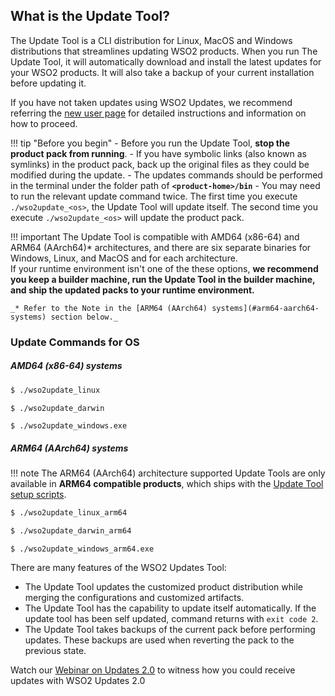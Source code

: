 ## What is the Update Tool?

The Update Tool is a CLI distribution for Linux, MacOS and Windows distributions that streamlines updating WSO2 products. When you run The Update Tool, it will automatically download and install the latest updates for your WSO2 products. It will also take a backup of your current installation before updating it.

If you have not taken updates using WSO2 Updates, we recommend referring the [new user page](../new-user/) for detailed instructions and information on how to proceed.

!!! tip "Before you begin"
    -   Before you run the Update Tool, **stop the product pack from running**.
    -   If you have symbolic links (also known as symlinks) in the product pack, back up the original files as they could be modified during the update.
    -   The updates commands should be performed in the terminal under the folder path of <strong>`<product-home>/bin`</strong>
    -   You may need to run the relevant update command twice. The first time you execute `./wso2update_<os>`, the Update Tool will update itself. The second time you execute `./wso2update_<os>` will update the product pack. 

!!! important
    The Update Tool is compatible with AMD64 (x86-64) and ARM64 (AArch64)* architectures, and there are six separate binaries for Windows, Linux, and MacOS and for each architecture.  
    If your runtime environment isn't one of the these options, <strong>we recommend you keep a builder machine, run the Update Tool in the builder machine, and ship the updated packs to your runtime environment.</strong>  

    _* Refer to the Note in the [ARM64 (AArch64) systems](#arm64-aarch64-systems) section below._



### Update Commands for OS

##### AMD64 (x86-64) systems
```bash tab='Linux'
$ ./wso2update_linux 
```

```bash tab='MacOS'
$ ./wso2update_darwin
```

```console tab='Windows'
$ ./wso2update_windows.exe
```

##### ARM64 (AArch64) systems

!!! note
    The ARM64 (AArch64) architecture supported Update Tools are only available in **ARM64 compatible products**, which ships with the [Update Tool setup scripts](../set-up-update-tool/).

```bash tab='Linux'
$ ./wso2update_linux_arm64 
```

```bash tab='MacOS'
$ ./wso2update_darwin_arm64
```

```console tab='Windows'
$ ./wso2update_windows_arm64.exe
```

There are many features of the WSO2 Updates Tool: 

- The Update Tool updates the customized product distribution while merging the configurations and customized artifacts. 
- The Update Tool has the capability to update itself automatically. If the update tool has been self updated, command 
returns with `exit code 2`.
- The Update Tool takes backups of the current pack before performing updates. These backups are used when reverting the 
pack to the previous state.

Watch our [Webinar on Updates 2.0](https://youtu.be/Z2XeRhzkdpI?t=1050) to witness how you could receive updates with WSO2 Updates 2.0
